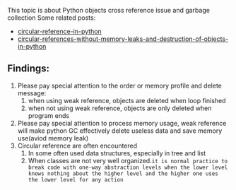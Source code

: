 This topic is about Python objects cross reference issue and garbage collection
Some related posts:
-  [circular-reference-in-python](https://pencilprogrammer.com/circular-reference-in-python/)
- [circular-references-without-memory-leaks-and-destruction-of-objects-in-python](https://medium.com/@chipiga86/circular-references-without-memory-leaks-and-destruction-of-objects-in-python-43da57915b8d)

## Findings: 
1. Please pay special attention to the order or memory profile and delete message:
   1. when using weak reference, objects are deleted when loop finished
   2. when not using weak reference, objects are only deleted when program ends
2. Please pay special attention to process memory usage, weak reference will make python GC effectively delete useless data and save memory use(aviod memory leak)
3. Circular reference are often encountered 
   1. In some often used data structures, especially in tree and list
   2. When classes are not very well organized.`it is normal practice to break code with one-way abstraction levels when the lower level knows nothing about the higher level and the higher one uses the lower level for any action`
